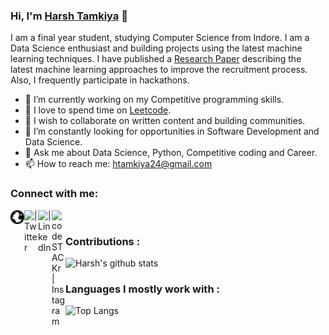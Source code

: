 ### Hi, I'm <a href='https://harsht24.github.io/'>Harsh Tamkiya</a> 👋

I am a final year student, studying Computer Science from Indore. I am a Data Science enthusiast and building projects using the latest machine learning techniques. I have published a <a href='http://www.jetir.org/view?paper=JETIR2006237'>Research Paper</a> describing the latest machine learning approaches to improve the recruitment process. Also, I frequently participate in hackathons.

* 🔭 I’m currently working on my Competitive programming skills.
* 🎩 I love to spend time on <a href='https://leetcode.com/harsht24/'>Leetcode</a>.
* 👯 I wish to collaborate on written content and building communities.
* 🤔 I’m constantly looking for opportunities in Software Development and Data Science.
* 💬 Ask me about Data Science, Python, Competitive coding and Career.
* 📫 How to reach me: htamkiya24@gmail.com
### Connect with me:

<a href='https://harsht24.github.io/'><img align="left" alt="harsht24.github.io" width="22px" src="https://raw.githubusercontent.com/iconic/open-iconic/master/svg/globe.svg" /></a>
<a href='https://twitter.com/HarshTamkiya1'><img align="left" alt=" | Twitter" width="22px" src="https://cdn.jsdelivr.net/npm/simple-icons@v3/icons/twitter.svg" /></a>
<a href='#\https://www.linkedin.com/in/harsh-tamkiya/'><img align="left" alt=" | LinkedIn" width="22px" src="https://cdn.jsdelivr.net/npm/simple-icons@v3/icons/linkedin.svg"/></a>
<a href='https://www.instagram.com/10tamkiya_harsh/?igshid=z3j7ewhe1liq'><img align="left" alt="codeSTACKr | Instagram" width="22px" src="https://cdn.jsdelivr.net/npm/simple-icons@v3/icons/instagram.svg" /></a>

</br>

### Contributions : 

![Harsh's github stats](https://github-readme-stats.vercel.app/api?username=harsht24&theme=algolia&hide=stars,issues)


### Languages I mostly work with :  

![Top Langs](https://github-readme-stats.vercel.app/api/top-langs/?username=harsht24&layout=compact&hide=Tcl)




